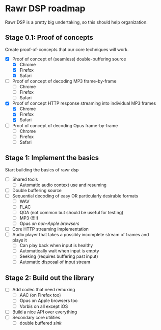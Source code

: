 # Rawr DSP roadmap

Rawr DSP is a pretty big undertaking, so this should help organization.

## Stage 0.1: Proof of concepts

Create proof-of-concepts that our core techniques will work.

 - [x] Proof of concept of (seamless) double-buffering source
	* [x] Chrome
   * [x] Firefox
   * [x] Safari
 - [ ] Proof of concept of decoding MP3 frame-by-frame
	 * [ ] Chrome
	 * [ ] Firefox
	 * [ ] Safari
 - [x] Proof of concept HTTP response streaming into individual MP3 frames
	* [x] Chrome
	* [x] Firefox
	* [x] Safari
 - [ ] Proof of concept of decoding Opus frame-by-frame
	 * [ ] Chrome
	 * [ ] Firefox
	 * [ ] Safari

## Stage 1: Implement the basics

Start building the basics of rawr dsp

- [ ] Shared tools
  * [ ] Automatic audio context use and resuming
- [ ] Double buffering source
- [ ] Sequential decoding of easy OR particularly desirable formats
  * [ ] WAV
  * [ ] FLAC
  * [ ] QOA (not common but should be useful for testing)
  * [ ] MP3 (!!!!)
  * [ ] Opus *on non-Apple browsers*
- [ ] Core HTTP streaming implementation
- [ ] Audio player that takes a possibly incomplete stream of frames and plays it
  * [ ] Can play back when input is healthy
  * [ ] Automatically wait when input is empty
  * [ ] Seeking (requires buffering past input)
  * [ ] Automatic disposal of input stream

## Stage 2: Build out the library

- [ ] Add codec that need remuxing
  * [ ] AAC (on Firefox too)
  * [ ] Opus on Apple browsers too
  * [ ] Vorbis on all except iOS
- [ ] Build a nice API over everything
- [ ] Secondary core utilities
  * [ ] double buffered *sink*
